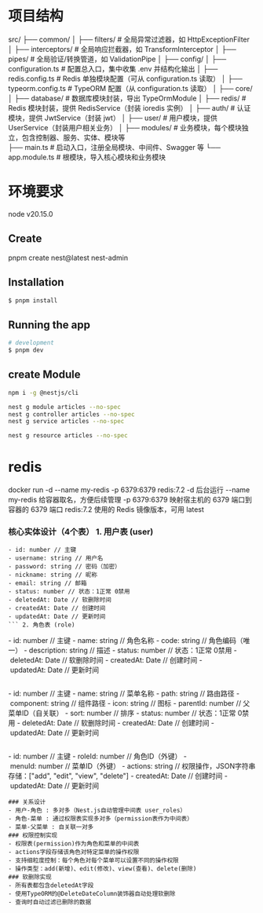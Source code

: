 # 项目结构
src/
├── common/
│   ├── filters/         # 全局异常过滤器，如 HttpExceptionFilter
│   ├── interceptors/    # 全局响应拦截器，如 TransformInterceptor
│   ├── pipes/           # 全局验证/转换管道，如 ValidationPipe
│
├── config/
│   ├── configuration.ts     # 配置总入口，集中收集 .env 并结构化输出
│   ├── redis.config.ts      # Redis 单独模块配置（可从 configuration.ts 读取）
│   ├── typeorm.config.ts    # TypeORM 配置（从 configuration.ts 读取）
│
├── core/
│   ├── database/            # 数据库模块封装，导出 TypeOrmModule
│   ├── redis/               # Redis 模块封装，提供 RedisService（封装 ioredis 实例）
│   ├── auth/                # 认证模块，提供 JwtService（封装 jwt）
│   ├── user/               # 用户模块，提供 UserService（封装用户相关业务）
│
├── modules/                # 业务模块，每个模块独立，包含控制器、服务、实体、模块等  
├── main.ts                 # 启动入口，注册全局模块、中间件、Swagger 等
└── app.module.ts           # 根模块，导入核心模块和业务模块

# 环境要求
node v20.15.0

## Create
pnpm create nest@latest nest-admin

## Installation

```bash
$ pnpm install
```

## Running the app

```bash
# development
$ pnpm dev
```

## create Module
```bash
npm i -g @nestjs/cli

nest g module articles --no-spec
nest g controller articles --no-spec
nest g service articles --no-spec

nest g resource articles --no-spec
```

# redis
docker run -d --name my-redis -p 6379:6379 redis:7.2
-d	后台运行
--name my-redis	给容器取名，方便后续管理
-p 6379:6379	映射宿主机的 6379 端口到容器的 6379 端口
redis:7.2	使用的 Redis 镜像版本，可用 latest


### 核心实体设计（4个表） 1. 用户表 (user)
```
- id: number // 主键
- username: string // 用户名
- password: string // 密码（加密）
- nickname: string // 昵称
- email: string // 邮箱
- status: number // 状态：1正常 0禁用
- deletedAt: Date // 软删除时间
- createdAt: Date // 创建时间
- updatedAt: Date // 更新时间
``` 2. 角色表 (role)
```
- id: number // 主键
- name: string // 角色名称
- code: string // 角色编码（唯一）
- description: string // 描述
- status: number // 状态：1正常 0禁用
- deletedAt: Date // 软删除时间
- createdAt: Date // 创建时间
- updatedAt: Date // 更新时间
``` 3. 菜单表 (menu)
```
- id: number // 主键
- name: string // 菜单名称
- path: string // 路由路径
- component: string // 组件路径
- icon: string // 图标
- parentId: number // 父菜单ID（自关联）
- sort: number // 排序
- status: number // 状态：1正常 0禁用
- deletedAt: Date // 软删除时间
- createdAt: Date // 创建时间
- updatedAt: Date // 更新时间
``` 4. 权限表 (permission)
```
- id: number // 主键
- roleId: number // 角色ID（外键）
- menuId: number // 菜单ID（外键）
- actions: string // 权限操作，JSON字符串
存储：["add", "edit", "view", "delete"]
- createdAt: Date // 创建时间
- updatedAt: Date // 更新时间
```
### 关系设计
- 用户-角色 : 多对多（Nest.js自动管理中间表 user_roles）
- 角色-菜单 : 通过权限表实现多对多（permission表作为中间表）
- 菜单-父菜单 : 自关联一对多
### 权限控制实现
- 权限表(permission)作为角色和菜单的中间表
- actions字段存储该角色对特定菜单的操作权限
- 支持细粒度控制：每个角色对每个菜单可以设置不同的操作权限
- 操作类型：add(新增)、edit(修改)、view(查看)、delete(删除)
### 软删除实现
- 所有表都包含deletedAt字段
- 使用TypeORM的@DeleteDateColumn装饰器自动处理软删除
- 查询时自动过滤已删除的数据